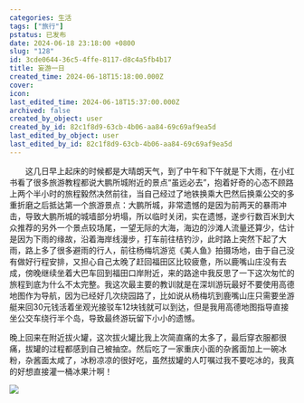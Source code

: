 ```yaml
---
categories: 生活
tags: ["旅行"]
pstatus: 已发布
date: 2024-06-18 23:18:00 +0800
slug: "128"
id: 3cde0644-36c5-4ffe-8117-d8c4a5fb4b17
title: 妄游一日
created_time: 2024-06-18T15:18:00.000Z
cover: 
icon: 
last_edited_time: 2024-06-18T15:37:00.000Z
archived: false
created_by_object: user
created_by_id: 82c1f8d9-63cb-4b06-aa84-69c69af9ea5d
last_edited_by_object: user
last_edited_by_id: 82c1f8d9-63cb-4b06-aa84-69c69af9ea5d
---
```


&emsp;&emsp;这几日早上起床的时候都是大晴朗天气，到了中午和下午就是下大雨，在小红书看了很多旅游教程都说大鹏所城附近的景点“虽远必去”，抱着好奇的心态不顾路上两个半小时的旅程毅然决然前往，当自己经过了地铁换乘大巴然后换乘公交的多重折磨之后抵达第一个旅游景点：大鹏所城，非常遗憾的是因为前两天的暴雨冲击，导致大鹏所城的城墙部分坍塌，所以临时关闭，实在遗憾，遂步行数百米到大众推荐的另外一个景点较场尾，一望无际的大海，海边的沙滩人流量还算少，估计是因为下雨的缘故，沿着海岸线漫步，打车前往桔钓沙，此时路上突然下起了大雨，路上多了很多避雨的行人，前往杨梅坑游览《美人鱼》拍摄场地，由于自己没有做好行程安排，又担心自己太晚了赶回福田区比较疲惫，所以鹿嘴山庄没有去成，傍晚继续坐着大巴车回到福田口岸附近，来的路途中我反思了一下这次匆忙的旅程到底为什么不太完整。我这次最主要的教训就是在深圳游玩最好不要使用高德地图作为导航，因为已经好几次绕园路了，比如说从杨梅坑到鹿嘴山庄只需要坐游艇来回30元钱活着坐观光接驳车12块钱就可以到达，但是我用高德地图指导直接坐公交车绕行半个岛，导致最终游玩留下小小的遗憾。

晚上回来在附近拔火罐，这次拔火罐比我上次简直痛的太多了，最后穿衣服都很痛，拔罐的过程都感到自己被抽空。然后吃了一家重庆小面的杂酱面加上一碗冰粉，杂酱面太咸了，冰粉凉凉的很好吃，虽然拔罐的人叮嘱过我不要吃冰的，我真的好想直接灌一桶冰果汁啊！

![](https://blog.wangyunzi.com/2024/06/W9GCCh.jpg)




